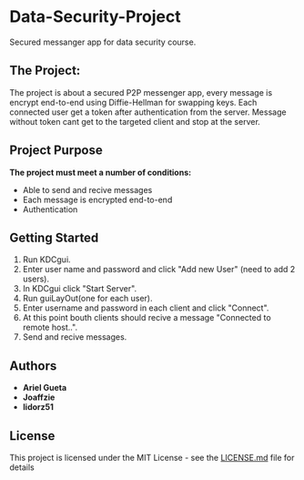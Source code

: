 # Data-Security-Project
 Secured messanger app for data security course.

## The Project:
The project is about a secured P2P messenger app, every message is encrypt end-to-end using Diffie-Hellman for swapping keys.
Each connected user get a token after authentication from the server.
Message without token cant get to the targeted client and stop at the server.

## Project Purpose
**The project must meet a number of conditions:**

* Able to send and recive messages
* Each message is encrypted end-to-end
* Authentication

## Getting Started
1) Run KDCgui.
2) Enter user name and password and click "Add new User" (need to add 2 users).
3) In KDCgui click "Start Server".
4) Run guiLayOut(one for each user).
5) Enter username and password in each client and click "Connect".
6) At this point bouth clients should recive a message "Connected to remote host..".
7) Send and recive messages.

## Authors
* **Ariel Gueta**
* **Joaffzie**
* **lidorz51**

## License
This project is licensed under the MIT License - see the [LICENSE.md](LICENSE.md) file for details
